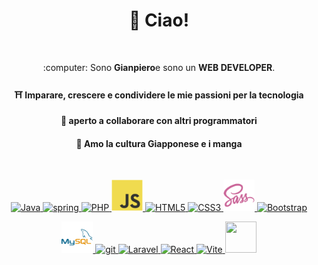 <h1 align="center">👋 Ciao!</h1>

<br/>

<p align="center">:computer: Sono <strong>Gianpiero</strong>e sono un <strong>WEB DEVELOPER</strong>.</p>

<div align="center">
	<h4> ⛩️ Imparare, crescere e condividere le mie passioni per la tecnologia</h4>
	<h4> 🤝 aperto a collaborare con altri programmatori</h4>
	<h4> 🍜 Amo la cultura Giapponese e i manga</h4>
</div>

<br/>

<p align="center">
	<a href="https://www.oracle.com/java/" target="_blank" rel="noreferrer">
		<img src="https://raw.githubusercontent.com/danielcranney/readme-generator/main/public/icons/skills/java-colored.svg" width="36" height="36" alt="Java" />
	</a>
	<a href="https://cdn.worldvectorlogo.com/logos/spring-3.svg" target="_blank" rel="noreferrer">
		<img src="https://upload.wikimedia.org/wikipedia/commons/4/44/Spring_Framework_Logo_2018.svg" width="36" height="36" alt="spring" />
	</a>
	<a href="https://www.php.net/" target="_blank" rel="noreferrer">
		<img src="https://raw.githubusercontent.com/danielcranney/readme-generator/main/public/icons/skills/php-colored.svg" width="50" height="50" alt="PHP" />
	</a>
	<a href="https://developer.mozilla.org/en-US/docs/Web/JavaScript" > 
		<img src="https://raw.githubusercontent.com/devicons/devicon/master/icons/javascript/javascript-original.svg" alt="javascript" width="50" height="50"/>
	</a>
	<a href="https://developer.mozilla.org/en-US/docs/Glossary/HTML5" target="_blank" rel="noreferrer">
		<img src="https://raw.githubusercontent.com/danielcranney/readme-generator/main/public/icons/skills/html5-colored.svg" width="50" height="50" alt="HTML5" />
	</a>
	<a href="https://www.w3.org/TR/CSS/#css" target="_blank" rel="noreferrer">
		<img src="https://raw.githubusercontent.com/danielcranney/readme-generator/main/public/icons/skills/css3-colored.svg" width="50" height="50" alt="CSS3" />
	</a>
	<a href="https://sass-lang.com" > 
		<img src="https://raw.githubusercontent.com/devicons/devicon/master/icons/sass/sass-original.svg" alt="sass" width="50" height="50"/> 
	</a>
	<a href="https://getbootstrap.com/" target="_blank" rel="noreferrer">
		<img src="https://raw.githubusercontent.com/danielcranney/readme-generator/main/public/icons/skills/bootstrap-colored.svg" width="50" height="50" alt="Bootstrap" />
	</a>

</p>

<p align="center">
	<a href="https://www.mysql.com/" target="_blank" rel="noreferrer"> 
		<img src="https://raw.githubusercontent.com/devicons/devicon/master/icons/mysql/mysql-original-wordmark.svg" alt="mysql" width="50" height="50"/> 
	</a>
	<a href="https://git-scm.com/" > 
		<img src="https://www.vectorlogo.zone/logos/git-scm/git-scm-icon.svg" alt="git" width="50" height="50"/>
	</a>
	<a href="https://laravel.com/" target="_blank" rel="noreferrer">
		<img src="https://raw.githubusercontent.com/danielcranney/readme-generator/main/public/icons/skills/laravel-colored.svg" width="50" height="50" alt="Laravel" />
	</a>
	<a href="https://it.legacy.reactjs.org/" target="_blank" rel="noreferrer">
		<img src="https://upload.wikimedia.org/wikipedia/commons/a/a7/React-icon.svg" width="50" height="50" alt="React" />
	</a>
	<a href="https://vitejs.dev/" target="_blank" rel="noreferrer">
		<img src="https://raw.githubusercontent.com/danielcranney/readme-generator/main/public/icons/skills/vite-colored.svg" width="50" height="50" alt="Vite" />
	</a>
	<a href="https://code.visualstudio.com/" > 
		<img src="https://i.ibb.co/vBw3R3Q/Visual-Studio-Code.png" width="50" height="50"/>
	</a> 
</p>

<!--
- 🔭 I’m currently working on ...
- 🌱 I’m currently learning ...
- 👯 I’m looking to collaborate on ...
- 🤔 I’m looking for help with ...
- 💬 Ask me about ...
- 📫 How to reach me: ...
- 😄 Pronouns: ...
- ⚡ Fun fact: ...
-->
